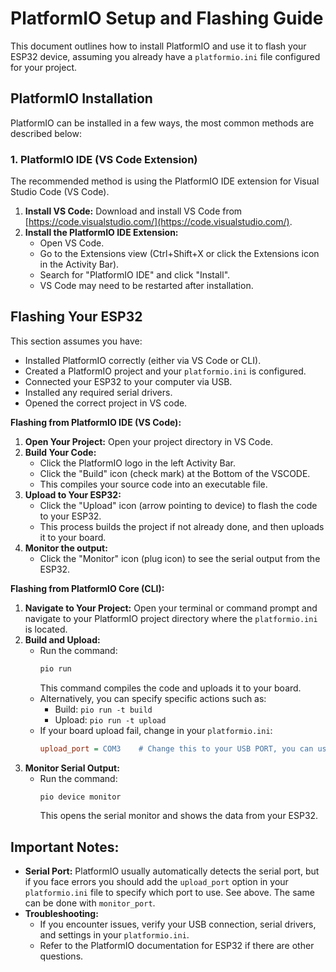 
# PlatformIO Setup and Flashing Guide

This document outlines how to install PlatformIO and use it to flash your ESP32 device, assuming you already have a `platformio.ini` file configured for your project.

## PlatformIO Installation

PlatformIO can be installed in a few ways, the most common methods are described below:

### 1. PlatformIO IDE (VS Code Extension)

The recommended method is using the PlatformIO IDE extension for Visual Studio Code (VS Code).

1.  **Install VS Code:** Download and install VS Code from [https://code.visualstudio.com/](https://code.visualstudio.com/).
2.  **Install the PlatformIO IDE Extension:**
    *   Open VS Code.
    *   Go to the Extensions view (Ctrl+Shift+X or click the Extensions icon in the Activity Bar).
    *   Search for "PlatformIO IDE" and click "Install".
    *   VS Code may need to be restarted after installation.

## Flashing Your ESP32

This section assumes you have:

*   Installed PlatformIO correctly (either via VS Code or CLI).
*   Created a PlatformIO project and your `platformio.ini` is configured.
*   Connected your ESP32 to your computer via USB.
*   Installed any required serial drivers.
*   Opened the correct project in VS code.

**Flashing from PlatformIO IDE (VS Code):**

1.  **Open Your Project:** Open your project directory in VS Code.
2.  **Build Your Code:**
    *   Click the PlatformIO logo in the left Activity Bar.
    *   Click the "Build" icon (check mark) at the Bottom of the VSCODE.
    * This compiles your source code into an executable file.
3.  **Upload to Your ESP32:**
    *   Click the "Upload" icon (arrow pointing to device) to flash the code to your ESP32.
    * This process builds the project if not already done, and then uploads it to your board.
4.  **Monitor the output:**
    *   Click the "Monitor" icon (plug icon) to see the serial output from the ESP32.

**Flashing from PlatformIO Core (CLI):**

1.  **Navigate to Your Project:** Open your terminal or command prompt and navigate to your PlatformIO project directory where the `platformio.ini` is located.
2.  **Build and Upload:**
    *   Run the command:
        ```bash
        pio run
        ```
        This command compiles the code and uploads it to your board.
    * Alternatively, you can specify specific actions such as:
        *   Build: `pio run -t build`
        *   Upload: `pio run -t upload`
    * If your board upload fail, change in your `platformio.ini`:
        ```ini
        upload_port = COM3    # Change this to your USB PORT, you can usually find it in device manager.
        ```
3.  **Monitor Serial Output:**
    *   Run the command:
         ```bash
        pio device monitor
        ```
        This opens the serial monitor and shows the data from your ESP32.

## Important Notes:

*   **Serial Port:** PlatformIO usually automatically detects the serial port, but if you face errors you should add the `upload_port` option in your `platformio.ini` file to specify which port to use. See above. The same can be done with `monitor_port`.
*   **Troubleshooting:**
    *   If you encounter issues, verify your USB connection, serial drivers, and settings in your `platformio.ini`.
    *   Refer to the PlatformIO documentation for ESP32 if there are other questions.
